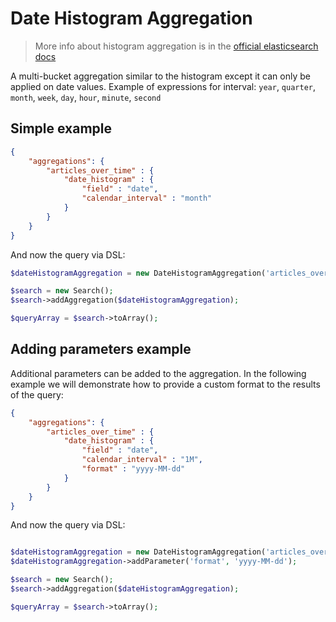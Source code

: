 # Date Histogram Aggregation

> More info about histogram aggregation is in the [official elasticsearch docs][1]

A multi-bucket aggregation similar to the histogram except it can only be applied on date values.
Example of expressions for interval: `year`, `quarter`, `month`, `week`, `day`, `hour`, `minute`, `second`

## Simple example

```JSON
{
    "aggregations": {
        "articles_over_time" : {
            "date_histogram" : {
                "field" : "date",
                "calendar_interval" : "month"
            }
        }
    }
}
```

And now the query via DSL:

```php
$dateHistogramAggregation = new DateHistogramAggregation('articles_over_time', 'date', 'month');

$search = new Search();
$search->addAggregation($dateHistogramAggregation);

$queryArray = $search->toArray();
```

## Adding parameters example

Additional parameters can be added to the aggregation. In the following example we will demonstrate how
to provide a custom format to the results of the query:

```JSON
{
    "aggregations": {
        "articles_over_time" : {
            "date_histogram" : {
                "field" : "date",
                "calendar_interval" : "1M",
                "format" : "yyyy-MM-dd"
            }
        }
    }
}
```

And now the query via DSL:

```php

$dateHistogramAggregation = new DateHistogramAggregation('articles_over_time', 'date', 'month');
$dateHistogramAggregation->addParameter('format', 'yyyy-MM-dd');

$search = new Search();
$search->addAggregation($dateHistogramAggregation);

$queryArray = $search->toArray();

```
[1]: https://www.elastic.co/guide/en/elasticsearch/reference/current/search-aggregations-bucket-datehistogram-aggregation.html
